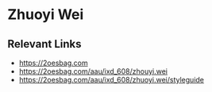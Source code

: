 # Zhuoyi Wei

## Relevant Links
- https://2oesbag.com
- https://2oesbag.com/aau/ixd_608/zhouyi.wei
- https://2oesbag.com/aau/ixd_608/zhuoyi.wei/styleguide